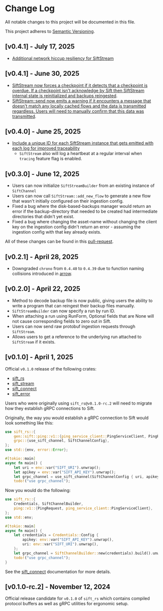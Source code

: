 # Change Log
All notable changes to this project will be documented in this file.

This project adheres to [Semantic Versioning](http://semver.org/).

## [v0.4.1] - July 17, 2025

- [Additional network hiccup resiliency for SiftStream](https://github.com/sift-stack/sift/pull/272)


## [v0.4.1] - June 30, 2025

- [SiftStream now forces a checkpoint if it detects that a checkpoint is overdue. If a checkpoint isn't acknowledge by Sift then SiftStream internal state is reinitialized and backups reingested](https://github.com/sift-stack/sift/pull/258).
- [SiftStream::send now emits a warning if it encounters a message that doesn't match any locally cached flows and the data is transmitted regardless. Users will need to manually confirm that this data was transmitted](https://github.com/sift-stack/sift/pull/259).

## [v0.4.0] - June 25, 2025

- [Include a unique ID for each SiftStream instance that gets emitted with each log for improved traceability](https://github.com/sift-stack/sift/pull/250)
  - `SiftStream` also will log a heartbeat at a regular interval when `tracing` feature flag is enabled.

## [v0.3.0] - June 12, 2025

- Users can now initialize `SiftStreamBuilder` from an existing instance of `SiftChannel`
- Users can now call `SiftStream::add_new_flow` to generate a new flow that wasn't initially configured on their ingestion config.
- Fixed a bug where the disk-based-backups manager would return an error if the backup-directory that needed to be created had intermediate directories that didn't yet exist.
- Fixed a bug where changing the asset-name without changing the client key on the ingestion config didn't return an error - assuming the ingestion config with that key already exists.

All of these changes can be found in this [pull-request](https://github.com/sift-stack/sift/pull/229).

## [v0.2.1] - April 28, 2025

- Downgraded `chrono` from `0.4.40` to `0.4.39` due to function naming collisions introduced
  in [arrow](https://github.com/apache/arrow-rs/issues/7196).

## [v0.2.0] - April 22, 2025

- Method to decode backup file is now public, giving users the ability to write a program that can reingest their backup files manually.
- `SiftStreamBuilder` can now specify a run by run ID.
- When attaching a run using RunForm, Optional fields that are None will not cause corresponding fields to zero out in Sift.
- Users can now send raw protobuf ingestion requests through `SiftStream`.
- Allows users to get a reference to the underlying run attached to `SiftStream` if it exists.

## [v0.1.0] - April 1, 2025

Official `v0.1.0` release of the following crates:
- [sift_rs](https://github.com/sift-stack/sift/tree/main/rust/crates/sift_rs)
- [sift_stream](https://github.com/sift-stack/sift/tree/main/rust/crates/sift_stream)
- [sift_connect](https://github.com/sift-stack/sift/tree/main/rust/crates/sift_connect)
- [sift_error](https://github.com/sift-stack/sift/tree/main/rust/crates/sift_error)

Users who were originally using `sift_rs@v0.1.0-rc.2` will need to migrate how they establish gRPC connections
to Sift.

Originally, the way you would establish a gRPC connection to Sift would look something like this:

```rust
use sift_rs::{
    gen::sift::ping::v1::{ping_service_client::PingServiceClient, PingRequest},
    grpc::{use_sift_channel, SiftChannelConfig},
};
use std::{env, error::Error};

#[tokio::main]
async fn main() {
    let uri = env::var("SIFT_URI").unwrap();
    let apikey = env::var("SIFT_API_KEY").unwrap();
    let grpc_channel = use_sift_channel(SiftChannelConfig { uri, apikey })?;
    todo!("use grpc_channel");
```

Now you would do the following:

```rust
use sift_rs::{
    Credentials, SiftChannelBuilder,
    ping::v1::{PingRequest, ping_service_client::PingServiceClient},
};
use std::env;

#[tokio::main]
async fn main() {
    let credentials = Credentials::Config {
        apikey: env::var("SIFT_API_KEY").unwrap(),
        uri: env::var("SIFT_URI").unwrap(),
    };
    let grpc_channel = SiftChannelBuilder::new(credentials).build().unwrap();
    todo!("use grpc_channel");
}
```

See the [sift_connect](https://docs.rs/sift_connect/latest/sift_connect/) documentation for more details.

## [v0.1.0-rc.2] - November 12, 2024

Official release candidate for `v0.1.0` of `sift_rs` which contains compiled protocol buffers
as well as gRPC utilities for ergonomic setup.
